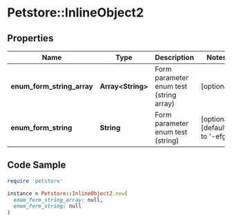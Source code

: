 # Petstore::InlineObject2

## Properties

| Name | Type | Description | Notes |
| ---- | ---- | ----------- | ----- |
| **enum_form_string_array** | **Array&lt;String&gt;** | Form parameter enum test (string array) | [optional] |
| **enum_form_string** | **String** | Form parameter enum test (string) | [optional][default to &#39;-efg&#39;] |

## Code Sample

```ruby
require 'petstore'

instance = Petstore::InlineObject2.new(
  enum_form_string_array: null,
  enum_form_string: null
)
```

